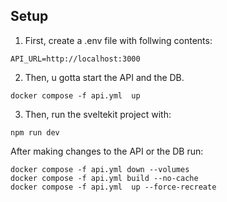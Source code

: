 ## Setup
1. First, create a .env file with follwing contents:
```
API_URL=http://localhost:3000
```
2. Then, u gotta start the API and the DB. 

```
docker compose -f api.yml  up 
```
3. Then, run the sveltekit project with:
```
npm run dev
```

After making changes to the API or the DB run:
```
docker compose -f api.yml down --volumes
docker compose -f api.yml build --no-cache 
docker compose -f api.yml  up --force-recreate
```
